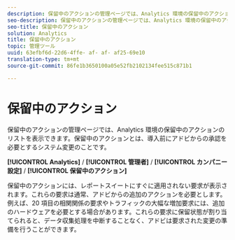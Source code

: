 ```yaml
---
description: 保留中のアクションの管理ページでは、Analytics 環境の保留中のアクションのリストを表示できます。保留中のアクションとは、導入前にアドビからの承認を必要とするシステム変更のことです。
seo-description: 保留中のアクションの管理ページでは、Analytics 環境の保留中のアクションのリストを表示できます。保留中のアクションとは、導入前にアドビからの承認を必要とするシステム変更のことです。
seo-title: 保留中のアクション
solution: Analytics
title: 保留中のアクション
topic: 管理ツール
uuid: 63efbf6d-22d6-4ffe- af- af- af25-69e10
translation-type: tm+mt
source-git-commit: 86fe1b3650100a05e52fb2102134fee515c871b1

---
```



# 保留中のアクション

保留中のアクションの管理ページでは、Analytics 環境の保留中のアクションのリストを表示できます。保留中のアクションとは、導入前にアドビからの承認を必要とするシステム変更のことです。

**[!UICONTROL Analytics]** / **[!UICONTROL 管理者]** / **[!UICONTROL カンパニー設定]** / **[!UICONTROL 保留中のアクション]**

保留中のアクションには、レポートスイートにすぐに適用されない要求が表示されます。これらの要求は通常、アドビからの追加のアクションを必要とします。例えば、20 項目の相関関係の要求やトラフィックの大幅な増加要求には、追加のハードウェアを必要とする場合があります。これらの要求に保留状態が割り当てられると、データ収集処理を中断することなく、アドビは要求された変更の準備を行うことができます。
